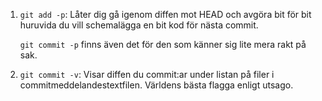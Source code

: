 1.  `git add -p`: Låter dig gå igenom diffen mot HEAD och avgöra bit
	för bit huruvida du vill schemalägga en bit kod för nästa commit.

	`git commit -p` finns även det för den som känner sig lite mera
	rakt på sak.

2.  `git commit -v`: Visar diffen du commit:ar under listan på filer i
	commitmeddelandestextfilen. Världens bästa flagga enligt utsago.
